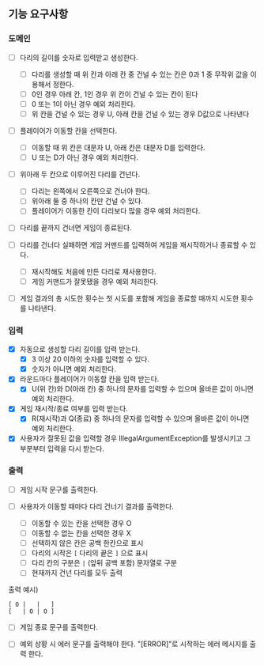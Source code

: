 ## 기능 요구사항

### 도메인

- [ ] 다리의 길이를 숫자로 입력받고 생성한다.
    - [ ] 다리를 생성할 때 위 칸과 아래 칸 중 건널 수 있는 칸은 0과 1 중 무작위 값을 이용해서 정한다.
    - [ ] 0인 경우 아래 칸, 1인 경우 위 칸이 건널 수 있는 칸이 된다
    - [ ] 0 또는 1이 아닌 경우 예외 처리한다.
    - [ ] 위 칸을 건널 수 있는 경우 U, 아래 칸을 건널 수 있는 경우 D값으로 나타낸다

- [ ] 플레이어가 이동할 칸을 선택한다.
    - [ ] 이동할 때 위 칸은 대문자 U, 아래 칸은 대문자 D를 입력한다.
    - [ ] U 또는 D가 아닌 경우 예외 처리한다.

- [ ] 위아래 두 칸으로 이루어진 다리를 건넌다.
    - [ ] 다리는 왼쪽에서 오른쪽으로 건너야 한다.
    - [ ] 위아래 둘 중 하나의 칸만 건널 수 있다.
    - [ ] 플레이어가 이동한 칸이 다리보다 많을 경우 예외 처리한다.

- [ ] 다리를 끝까지 건너면 게임이 종료된다.

- [ ] 다리를 건너다 실패하면 게임 커맨드를 입력하여 게임을 재시작하거나 종료할 수 있다.
    - [ ] 재시작해도 처음에 만든 다리로 재사용한다.
    - [ ] 게임 커맨드가 잘못됐을 경우 예외 처리한다.

- [ ] 게임 결과의 총 시도한 횟수는 첫 시도를 포함해 게임을 종료할 때까지 시도한 횟수를 나타낸다.

### 입력

- [x] 자동으로 생성할 다리 길이를 입력 받는다.
    - [x] 3 이상 20 이하의 숫자를 입력할 수 있다.
    - [x] 숫자가 아니면 예외 처리한다.

- [x] 라운드마다 플레이어가 이동할 칸을 입력 받는다.
    - [x] U(위 칸)와 D(아래 칸) 중 하나의 문자를 입력할 수 있으며 올바른 값이 아니면 예외 처리한다.

- [x] 게임 재시작/종료 여부를 입력 받는다.
    - [x] R(재시작)과 Q(종료) 중 하나의 문자를 입력할 수 있으며 올바른 값이 아니면 예외 처리한다.

- [x] 사용자가 잘못된 값을 입력할 경우 IllegalArgumentException를 발생시키고 그 부분부터 입력을 다시 받는다.

### 출력

- [ ] 게임 시작 문구를 출력한다.

- [ ] 사용자가 이동할 때마다 다리 건너기 결과를 출력한다.
    - [ ] 이동할 수 있는 칸을 선택한 경우 O
    - [ ] 이동할 수 없는 칸을 선택한 경우 X
    - [ ] 선택하지 않은 칸은 공백 한칸으로 표시
    - [ ] 다리의 시작은 `[` 다리의 끝은 `]` 으로 표시
    - [ ] 다리 칸의 구분은 `|` (앞뒤 공백 포함) 문자열로 구분
    - [ ] 현재까지 건넌 다리를 모두 출력

출력 예시)
```
[ O |   |   ]
[   | O | O ] 
 ```

- [ ] 게임 종료 문구를 출력한다.

- [ ] 예외 상황 시 에러 문구를 출력해야 한다.  "[ERROR]"로 시작하는 에러 메시지를 출력 한다.
